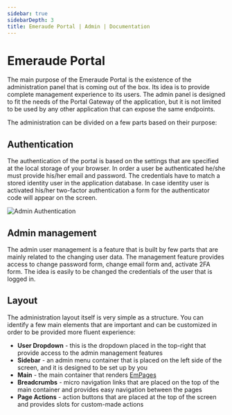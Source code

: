 ```yaml
---
sidebar: true
sidebarDepth: 3
title: Emeraude Portal | Admin | Documentation
---
```

# Emeraude Portal

The main purpose of the Emeraude Portal is the existence of the administration panel that is coming out of the box. 
Its idea is to provide complete management experience to its users. The admin panel is designed to fit the needs of 
the Portal Gateway of the application, but it is not limited to be used by any other application that can expose the 
same endpoints.

The administration can be divided on a few parts based on their purpose:

## Authentication
The authentication of the portal is based on the settings that are specified at the local storage of your browser.
In order a user be authenticated he/she must provide his/her email and password. The credentials have to match a stored
identity user in the application database. In case identity user is activated his/her two-factor authentication a form
for the authenticator code will appear on the screen.

<div class="text-center">
    <img class="w-auto" src="/_assets/images/admin-auth.png" alt="Admin Authentication"/>
</div>

## Admin management

The admin user management is a feature that is built by few parts that are mainly related to the changing user data.
The management feature provides access to change password form, change email form and, activate 2FA form. The idea is
easily to be changed the credentials of the user that is logged in.

## Layout

The administration layout itself is very simple as a structure. You can identify a few main elements that are important 
and can be customized in order to be provided more fluent experience:

- **User Dropdown** - this is the dropdown placed in the top-right that provide access to the admin management features
- **Sidebar** - an admin menu container that is placed on the left side of the screen, and it is designed to be set up by you
- **Main** - the main container that renders [EmPages](/documentation/admin/em-pages)
- **Breadcrumbs** - micro navigation links that are placed on the top of the main container and provides easy navigation between the pages
- **Page Actions** - action buttons that are placed at the top of the screen and provides slots for custom-made actions